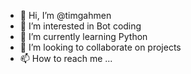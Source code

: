 - 👋 Hi, I’m @timgahmen
- 👀 I’m interested in Bot coding
- 🌱 I’m currently learning Python
- 💞️ I’m looking to collaborate on projects
- 📫 How to reach me ...

<!---
timgahmen/timgahmen is a ✨ special ✨ repository because its `README.md` (this file) appears on your GitHub profile.
You can click the Preview link to take a look at your changes.
--->
